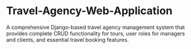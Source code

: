 # Travel-Agency-Web-Application
A comprehensive Django-based travel agency management system that provides complete CRUD functionality for tours, user roles for managers and clients, and essential travel booking features.
